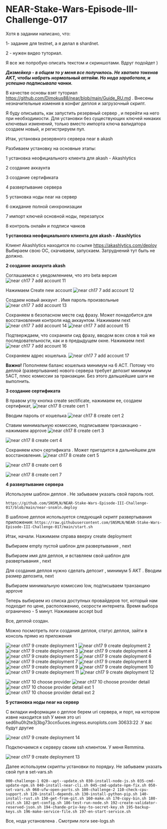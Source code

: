 # NEAR-Stake-Wars-Episode-III-Challenge-017

Хотя в задании написано, что:

1- задание для testnet, а я делал в shardnet. 

2 - нужен видео туториал. 

Я все же попробую описать текстом и скриншотами. Вдруг подойдет )

***Дизмейкер - в общем то у меня все получилось. Не хватило токенов AKT, чтобы набрать нормальный аптайм. Но нода заработала, и успешно подписывала чанки.***


В качестве основы взят туториал https://github.com/Dimokus88/near/blob/main/Guide_RU.md . Внесены незначительные измения в конфиг деплоя и загрузочный скрипт.

Я буду описывать, как запустить резервный сервер , и перейти на него при необходимости. Для установки без существующих ключей никаких ключевых изменений, только вместо импорта ключа валидатора создаем новый, и регистрируем пул. 

Итак, установка резервного сервера near в akash

Разбиваем установку на основные этапы:

1 установка неофициального клиента для akash - Akashlytics

2 создание аккаунта 

3 создание сертификата

4 развертывание сервера

5 установка ноды near на сервер

6 ожидание полной синхронизации

7 импорт ключей основной ноды, перезапуск

8 контроль онлайн и подписи чанков


**1 установка неофициального клиента для akash - Akashlytics**

Клиент Akashlytics находится по ссылке https://akashlytics.com/deploy
Выбираем свою ОС, скачиваем, запускаем. Затруднений тут быть не должно.


**2 создание аккаунта akash**

Соглашаемся с уведомлением, что это beta версия
![near ch17 7 add account 11](https://user-images.githubusercontent.com/76874974/188269853-c8546ee9-af6a-4f8d-a66b-afe72f94af46.png)

Нажимаем Create new account
![near ch17 7 add account 12](https://user-images.githubusercontent.com/76874974/188269873-88dad738-e660-45ff-9eda-17c696b90a00.png)

Создаем новый аккаунт . Имя пароль произвольные
![near ch17 7 add account 13](https://user-images.githubusercontent.com/76874974/188269877-eccbb1f4-2eff-4f01-8d74-19349b4067eb.png)

Сохраняем в безопасном месте сид фразу. Может понадобится для восстановления контроля над аккаунтом. Нажимаем next
![near ch17 7 add account 14](https://user-images.githubusercontent.com/76874974/188269888-a2be985a-60a3-4279-91ad-ae020c32e7dd.png)
![near ch17 7 add account 15](https://user-images.githubusercontent.com/76874974/188269896-bf2e4971-521c-4fc1-b1e5-51fb31c1c170.png)

Подтверждаем, что сохранили сид фразу, вводом всех слов в той же последовательности, как и в предыдущем окне. Нажимаем next
![near ch17 7 add account 16](https://user-images.githubusercontent.com/76874974/188269910-4f64bcb6-fe5d-4fc0-825b-2889d458f398.png)

Сохраняем адрес кошелька. 
![near ch17 7 add account 17](https://user-images.githubusercontent.com/76874974/188269923-6e769f5e-74a9-41ec-80a4-f55ca0b98443.png)

**Важно!** 
Пополняем баланс кошелька минимум на 6 ACT. Потому что деплой (развертывание) нового сервера требует депозит минимум 5ACT, плюс комиссии за транзакции. 
Без этого дальшейшие шаги не выполнить.


**3 создание сертификата**

В правом углу кнопка create sectificate, нажимаем ее, создаем сертификат, 
![near ch17 8 create cert 1](https://user-images.githubusercontent.com/76874974/188270076-394c0e14-a8c7-4f0e-a6e0-0d633f5410c2.png)

Вводим пароль от кошелька
![near ch17 8 create cert 2](https://user-images.githubusercontent.com/76874974/188270080-532521d4-dec7-4151-a627-0e42d3908584.png)

Ставим минимальную комиссию, подписываем транзакацию - нажимаем approve
![near ch17 8 create cert 3](https://user-images.githubusercontent.com/76874974/188270094-af1f3f16-53eb-47a0-b4b8-4918d70e7555.png)

![near ch17 8 create cert 4](https://user-images.githubusercontent.com/76874974/188270105-0d89c6f3-f7fe-4a22-be00-9b64a6109506.png)

Сохраняем ключ сертификата . Может пригодится в дальнейшем для восстановления.
![near ch17 8 create cert 5](https://user-images.githubusercontent.com/76874974/188270106-e1661f32-b158-4e7e-bb42-6091d4adba97.png)

![near ch17 8 create cert 6](https://user-images.githubusercontent.com/76874974/188270107-47608004-0d60-44fe-9b3a-ee5e7af09c4d.png)

![near ch17 8 create cert 7](https://user-images.githubusercontent.com/76874974/188270109-2001052a-9d4a-4380-a9dd-4b0b8fac0112.png)


**4 развертывание сервера**

Используем шаблон деплоя . Не забываем указать свой пароль root.

`https://github.com/SNSMLN/NEAR-Stake-Wars-Episode-III-Challenge-017/blob/main/near-snsmln.deploy `
      

В шаблоне деплоя используется следующий скрипт развертывания приложения:
`https://raw.githubusercontent.com/SNSMLN/NEAR-Stake-Wars-Episode-III-Challenge-017/main/start.sh`

Итак, начали.
Нажимаем справа вверху create deployment


Выбираем empty пустой шаблон для развертывания  , next

Выбираем имя для деплоя, и  вставляем свой шаблон для развертывания  , next
 
Для создания деплоя нужно сделать депозит , минимум 5 AKT . Вводим размер депозита, next

Выбираем минимальную комиссию low, подписываем транзакцию approve

Теперь выбираем из списка доступных провайдеров тот, который нам подходит по цене, расположению, скорости интернета. Время выбора ограничено - 5 минут. Нажимаем accept bud

Все, деплой создан. 

Можно посмотреть логи создания деплоя, статус деплоя, зайти в консоль прямо из приложения

![near ch17 9 create deployment 1](https://user-images.githubusercontent.com/76874974/188696074-8c69b0de-f235-4c53-bab9-dcc942873c0d.png)
![near ch17 9 create deployment 2](https://user-images.githubusercontent.com/76874974/188696097-fc4ac83a-84a0-49b4-8854-01130eb73698.png)
![near ch17 9 create deployment 3](https://user-images.githubusercontent.com/76874974/188696103-d6f2a006-1e08-4b20-b548-6c0094b09ac7.png)
![near ch17 9 create deployment 4](https://user-images.githubusercontent.com/76874974/188696108-d0ccc8dc-a015-45ad-b8ce-ca3f2d580ea0.png)
![near ch17 9 create deployment 5](https://user-images.githubusercontent.com/76874974/188696113-21ccd304-74a8-4591-927e-3285eef47114.png)
![near ch17 9 create deployment 6](https://user-images.githubusercontent.com/76874974/188696117-0d36e456-7784-4aa2-8dae-de06176a2462.png)
![near ch17 9 create deployment 7](https://user-images.githubusercontent.com/76874974/188696119-e536637f-3bb2-4dcb-bf6d-48b25c960103.png)
![near ch17 9 create deployment 8](https://user-images.githubusercontent.com/76874974/188696126-c1f8e561-b796-4506-ba74-578a033b8cb9.png)
![near ch17 9 create deployment 9](https://user-images.githubusercontent.com/76874974/188696132-0487344b-0ef3-4d69-b0ed-f0189b98c3bf.png)
![near ch17 9 create deployment 10](https://user-images.githubusercontent.com/76874974/188696142-35eb8229-64f8-44de-96fb-007560e13372.png)
![near ch17 9 create deployment 11](https://user-images.githubusercontent.com/76874974/188696147-5796298b-174c-4e73-87f4-86448bb26b98.png)
![near ch17 9 create deployment 12](https://user-images.githubusercontent.com/76874974/188696154-7d0fdc78-736b-4e05-bd5c-d8a5be08c953.png)



      
![near ch17 10 choose provider](https://user-images.githubusercontent.com/76874974/188701192-9efd1b89-b7ff-47c4-a66a-39803d3c5541.png)
![near ch17 10 choose provider detail](https://user-images.githubusercontent.com/76874974/188701197-a8ae59e7-6ea3-4869-b6ee-42d81820d303.png)
![near ch17 10 choose provider detail ext 1](https://user-images.githubusercontent.com/76874974/188701206-6d3693ac-e3e4-4b17-9558-3ddcff9649cc.png)
![near ch17 10 choose provider detail ext 2](https://user-images.githubusercontent.com/76874974/188701207-5ac54835-660c-4bfe-88d8-50377c6ac69a.png)



**5 установка ноды near на сервер**

С вкладки информации о деплое берем uri сервера, и порт, на котором извне находится ssh  У меня это uri
sed6hu0h2te3j3bg73ccn5uces.ingress.europlots.com
30633:22 .У вас будут другие

![near ch17 9 create deployment 14](https://user-images.githubusercontent.com/76874974/188696168-36a8c2c5-6b0b-401d-ab1c-c3fc2bafa6d9.png)

Подключаемся к серверу своим ssh клиентом. У меня Remmina.

![near ch17 9 create deployment 13](https://user-images.githubusercontent.com/76874974/188696159-50ad0cb6-67e1-4831-834e-b770ab44167a.png)


Далее используем скрипты установки по порядку. Не забываем указать свой пул в set-vars.sh

`000-challenge-1
020--apt--update.sh
030-install-node-js.sh
035-cmd-update-npm.sh
040-install-near-cli.sh
045-cmd-update-npm-fix.sh
050-set-vars.sh
060-ufw-open-ports.sh
100-challenge-2
110-check-cpu-support.sh
120-install-depends.sh
130-install-python-pip.sh
140-install-rust.sh
150-get-from-git.sh
160-make.sh
170-copy-bin.sh
180-init.sh
182-get-config.sh
186-test-run-node.sh
192-create-validator-reserved-json.sh
194-chande-priv-key-to-secret-key.sh
195-backup-keys.sh
196-make-service-file.sh
197-en-start-service.sh`

                                                                                                                  


Все, нода установлена . Смотрим логи see-logs.sh



